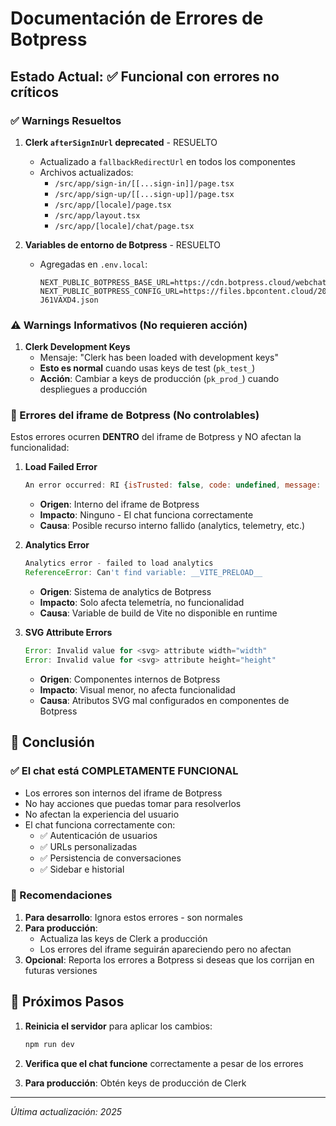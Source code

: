 # Documentación de Errores de Botpress

## Estado Actual: ✅ Funcional con errores no críticos

### ✅ Warnings Resueltos

1. **Clerk `afterSignInUrl` deprecated** - RESUELTO
   - Actualizado a `fallbackRedirectUrl` en todos los componentes
   - Archivos actualizados:
     - `/src/app/sign-in/[[...sign-in]]/page.tsx`
     - `/src/app/sign-up/[[...sign-up]]/page.tsx`
     - `/src/app/[locale]/page.tsx`
     - `/src/app/layout.tsx`
     - `/src/app/[locale]/chat/page.tsx`

2. **Variables de entorno de Botpress** - RESUELTO
   - Agregadas en `.env.local`:
     ```env
     NEXT_PUBLIC_BOTPRESS_BASE_URL=https://cdn.botpress.cloud/webchat/v3.2/shareable.html
     NEXT_PUBLIC_BOTPRESS_CONFIG_URL=https://files.bpcontent.cloud/2025/08/23/00/20250823001639-J61VAXD4.json
     ```

### ⚠️ Warnings Informativos (No requieren acción)

1. **Clerk Development Keys**
   - Mensaje: "Clerk has been loaded with development keys"
   - **Esto es normal** cuando usas keys de test (`pk_test_`)
   - **Acción**: Cambiar a keys de producción (`pk_prod_`) cuando despliegues a producción

### 🔴 Errores del iframe de Botpress (No controlables)

Estos errores ocurren **DENTRO** del iframe de Botpress y NO afectan la funcionalidad:

1. **Load Failed Error**
   ```javascript
   An error occurred: RI {isTrusted: false, code: undefined, message: "Load failed"}
   ```
   - **Origen**: Interno del iframe de Botpress
   - **Impacto**: Ninguno - El chat funciona correctamente
   - **Causa**: Posible recurso interno fallido (analytics, telemetry, etc.)

2. **Analytics Error**
   ```javascript
   Analytics error - failed to load analytics
   ReferenceError: Can't find variable: __VITE_PRELOAD__
   ```
   - **Origen**: Sistema de analytics de Botpress
   - **Impacto**: Solo afecta telemetría, no funcionalidad
   - **Causa**: Variable de build de Vite no disponible en runtime

3. **SVG Attribute Errors**
   ```javascript
   Error: Invalid value for <svg> attribute width="width"
   Error: Invalid value for <svg> attribute height="height"
   ```
   - **Origen**: Componentes internos de Botpress
   - **Impacto**: Visual menor, no afecta funcionalidad
   - **Causa**: Atributos SVG mal configurados en componentes de Botpress

## 🎯 Conclusión

### ✅ El chat está COMPLETAMENTE FUNCIONAL

- Los errores son internos del iframe de Botpress
- No hay acciones que puedas tomar para resolverlos
- No afectan la experiencia del usuario
- El chat funciona correctamente con:
  - ✅ Autenticación de usuarios
  - ✅ URLs personalizadas
  - ✅ Persistencia de conversaciones
  - ✅ Sidebar e historial

### 📝 Recomendaciones

1. **Para desarrollo**: Ignora estos errores - son normales
2. **Para producción**: 
   - Actualiza las keys de Clerk a producción
   - Los errores del iframe seguirán apareciendo pero no afectan
3. **Opcional**: Reporta los errores a Botpress si deseas que los corrijan en futuras versiones

## 🚀 Próximos Pasos

1. **Reinicia el servidor** para aplicar los cambios:
   ```bash
   npm run dev
   ```

2. **Verifica que el chat funcione** correctamente a pesar de los errores

3. **Para producción**: Obtén keys de producción de Clerk

---

*Última actualización: 2025*